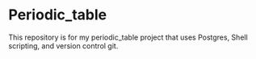# Periodic_table
This repository is for my periodic_table project that uses Postgres, Shell scripting, and version control git.

